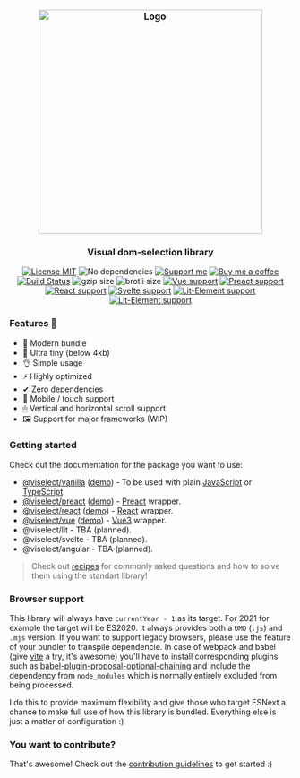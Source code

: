 <h3 align="center">
    <img alt="Logo" src="https://user-images.githubusercontent.com/30767528/123517467-622b0f80-d6a1-11eb-9bf3-abcb4928a89e.png" width="400"/>
</h3>

<h3 align="center">
    Visual dom-selection library 
</h3>

<p align="center">
    <a href="https://choosealicense.com/licenses/mit/"><img
        alt="License MIT"
        src="https://img.shields.io/badge/license-MIT-ae15cc.svg"></a>
    <img alt="No dependencies"
        src="https://img.shields.io/badge/dependencies-none-8115cc.svg">
    <a href="https://github.com/sponsors/Simonwep"><img
        alt="Support me"
        src="https://img.shields.io/badge/github-support-6a15cc.svg"></a>
    <a href="https://www.buymeacoffee.com/aVc3krbXQ"><img
        alt="Buy me a coffee"
        src="https://img.shields.io/badge/%F0%9F%8D%BA-buy%20me%20a%20beer-%23FFDD00"></a>
    <a href="https://github.com/Simonwep/selection/actions?query=workflow%3ACI"><img
        alt="Build Status"
        src="https://github.com/Simonwep/selection/workflows/CI/badge.svg"></a>
    <img alt="gzip size" src="https://img.badgesize.io/https://cdn.jsdelivr.net/npm/@viselect/vanilla/lib/viselect.min.js?compression=gzip">
    <img alt="brotli size" src="https://img.badgesize.io/https://cdn.jsdelivr.net/npm/@viselect/vanilla/lib/viselect.min.js?compression=brotli">
    <a href="https://v3.vuejs.org"><img
        alt="Vue support"
        src="https://img.shields.io/badge/✔-vue-%2340B581"></a>
    <a href="https://preactjs.com/"><img
        alt="Preact support"
        src="https://img.shields.io/badge/✔-preact-%236337B1"></a>
    <a href="https://reactjs.org"><img
        alt="React support"
        src="https://img.shields.io/badge/✔-react-%2359D7FF"></a>
    <a href="https://svelte.dev"><img
        alt="Svelte support"
        src="https://img.shields.io/badge/%E2%9A%99-svelte-%23F83C00"></a>
    <a href="https://lit-element.polymer-project.org"><img
        alt="Lit-Element support"
        src="https://img.shields.io/badge/%E2%9A%99-lit--element-%233CA4F6"></a>
    <a href="https://lit-element.polymer-project.org"><img
        alt="Lit-Element support"
        src="https://img.shields.io/badge/%E2%9A%99-angular-%23c3002f"></a>
</p>

### Features 🤘
* 🌟 Modern bundle
* 🔩 Ultra tiny (below 4kb)
* 👌 Simple usage
* ⚡ Highly optimized
* ✔ Zero dependencies
* 📱 Mobile / touch support
* 🖱 Vertical and horizontal scroll support
* 🖼 Support for major frameworks (WIP)

### Getting started

Check out the documentation for the package you want to use:

* [@viselect/vanilla](packages/vanilla) ([demo](https://codesandbox.io/s/viselectvanilla-kt332?file=/src/main.ts)) - To be used with plain [JavaScript](http://vanilla-js.com/) or [TypeScript](https://www.typescriptlang.org/).
* [@viselect/preact](packages/preact) ([demo](https://codesandbox.io/s/viselectpreact-kjo9e?file=/src/app.tsx)) - [Preact](https://preactjs.com/) wrapper.
* [@viselect/react](packages/react) ([demo](https://codesandbox.io/s/viselectreact-sbn83?file=/src/App.tsx)) - [React](https://reactjs.org/) wrapper.
* [@viselect/vue](packages/vue) ([demo](https://codesandbox.io/s/viselectvue-x13g6?file=/src/App.vue)) - [Vue3](https://v3.vuejs.org/) wrapper.
* @viselect/lit - TBA (planned).
* @viselect/svelte - TBA (planned).
* @viselect/angular - TBA (planned).

> Check out [recipes](recipes.md) for commonly asked questions and how to solve them using the standart library!

### Browser support

This library will always have `currentYear - 1` as its target. For 2021 for example the target will be ES2020. It always provides both a `UMD` (`.js`) and `.mjs` version. If you want to support legacy browsers, please use the feature of your bundler to transpile dependencie. In case of webpack and babel (give [vite](https://vitejs.dev/) a try, it's awesome) you'll have to install corresponding plugins such as [babel-plugin-proposal-optional-chaining](https://babeljs.io/docs/en/babel-plugin-proposal-optional-chaining) and include the dependency from `node_modules` which is normally entirely excluded from being processed.

I do this to provide maximum flexibility and give those who target ESNext a chance to make full use of how this library is bundled. Everything else is just a matter of configuration :)

### You want to contribute?

That's awesome! Check out the [contribution guidelines](./.github/CONTRIBUTING.md) to get started :)
